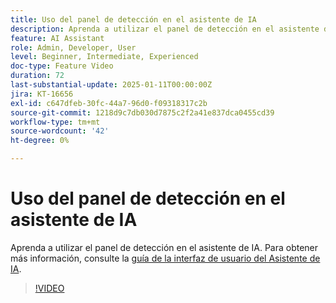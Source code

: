 ```yaml
---
title: Uso del panel de detección en el asistente de IA
description: Aprenda a utilizar el panel de detección en el asistente de IA.
feature: AI Assistant
role: Admin, Developer, User
level: Beginner, Intermediate, Experienced
doc-type: Feature Video
duration: 72
last-substantial-update: 2025-01-11T00:00:00Z
jira: KT-16656
exl-id: c647dfeb-30fc-44a7-96d0-f09318317c2b
source-git-commit: 1218d9c7db030d7875c2f2a41e837dca0455cd39
workflow-type: tm+mt
source-wordcount: '42'
ht-degree: 0%

---
```


# Uso del panel de detección en el asistente de IA

Aprenda a utilizar el panel de detección en el asistente de IA. Para obtener más información, consulte la [guía de la interfaz de usuario del Asistente de IA](https://experienceleague.adobe.com/es/docs/experience-platform/ai-assistant/ui-guide#use-discoverability).

>[!VIDEO](https://video.tv.adobe.com/v/3440962/?learn=on&enablevpops)
